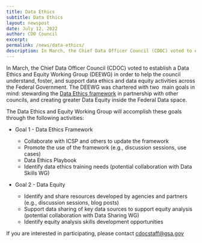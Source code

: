 ```yaml
---
title: Data Ethics
subtitle: Data Ethics
layout: newspost
date: July 12, 2022
author: CDO Council
excerpt: 
permalink: /news/data-ethics/
description: In March, the Chief Data Officer Council (CDOC) voted to establish a Data Ethics and Equity Working Group (DEEWG) in order to help the council understand, foster, and support data ethics and data equity activities across the Federal Government.
---
```


In March, the Chief Data Officer Council (CDOC) voted to establish a Data Ethics and Equity Working Group (DEEWG) in order to help the council understand, foster, and support data ethics and data equity activities across the Federal Government. The DEEWG was chartered with two  main goals in mind: stewarding the [Data Ethics framework]({{site.baseurl}}/assets/documents/fds-data-ethics-framework.pdf) in partnership with other councils, and creating greater Data Equity inside the Federal Data space.

The Data Ethics and Equity Working Group will accomplish these goals through the following activities:

- Goal 1 - Data Ethics Framework
    - Collaborate with ICSP and others to update the framework
    - Promote the use of the framework (e.g., discussion sessions, use cases)
    - Data Ethics Playbook
    - Identify data ethics training needs (potential collaboration with Data Skills WG)

- Goal 2 - Data Equity
    - Identify and share resources developed by agencies and partners (e.g., discussion sessions, blog posts)
    - Support data sharing of key data sources to support equity analysis (potential collaboration with Data Sharing WG)
    - Identify equity analysis skills development opportunities

If you are interested in participating, please contact <cdocstaff@gsa.gov>

